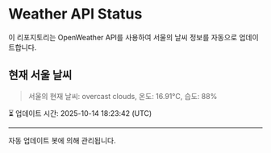 
# Weather API Status

이 리포지토리는 OpenWeather API를 사용하여 서울의 날씨 정보를 자동으로 업데이트합니다.

## 현재 서울 날씨
> 서울의 현재 날씨: overcast clouds, 온도: 16.91°C, 습도: 88%

⏳ 업데이트 시간: 2025-10-14 18:23:42 (UTC)

---
자동 업데이트 봇에 의해 관리됩니다.
